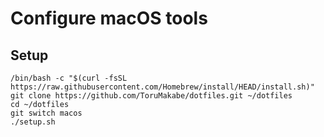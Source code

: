 # Configure macOS tools

## Setup

```
/bin/bash -c "$(curl -fsSL https://raw.githubusercontent.com/Homebrew/install/HEAD/install.sh)"
git clone https://github.com/ToruMakabe/dotfiles.git ~/dotfiles
cd ~/dotfiles
git switch macos
./setup.sh
```
